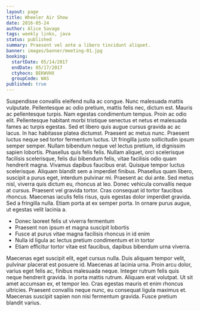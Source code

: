 ```yaml
---
layout: page
title: Wheeler Air Show
date: 2016-05-24
author: Alice Savage
tags: weekly links, java
status: published
summary: Praesent vel ante a libero tincidunt aliquet.
banner: images/banner/meeting-01.jpg
booking:
  startDate: 05/14/2017
  endDate: 05/17/2017
  ctyhocn: BEKWVHX
  groupCode: WAS
published: true
---
```

Suspendisse convallis eleifend nulla ac congue. Nunc malesuada mattis vulputate. Pellentesque ac odio pretium, mattis felis nec, dictum est. Mauris ac pellentesque turpis. Nam egestas condimentum tempus. Proin ac odio elit. Pellentesque habitant morbi tristique senectus et netus et malesuada fames ac turpis egestas. Sed et libero quis augue cursus gravida ac ac lacus. In hac habitasse platea dictumst. Praesent ac metus nunc. Praesent luctus neque sed tortor fermentum luctus. Ut fringilla justo sollicitudin ipsum semper semper. Nullam bibendum neque vel lectus pretium, id dignissim sapien lobortis.
Phasellus quis felis felis. Nullam aliquet, orci scelerisque facilisis scelerisque, felis dui bibendum felis, vitae facilisis odio quam hendrerit magna. Vivamus dapibus faucibus erat. Quisque tempor luctus scelerisque. Aliquam blandit sem a imperdiet finibus. Phasellus quam libero, suscipit a purus eget, interdum pulvinar mi. Praesent ac dui ante. Sed metus nisl, viverra quis dictum eu, rhoncus at leo. Donec vehicula convallis neque at cursus. Praesent vel gravida tortor. Cras consequat id tortor faucibus rhoncus. Maecenas iaculis felis risus, quis egestas dolor imperdiet gravida. Sed a fringilla nulla. Etiam porta at ex semper porta. In ornare purus augue, ut egestas velit lacinia a.

* Donec laoreet felis ut viverra fermentum
* Praesent non ipsum et magna suscipit lobortis
* Fusce at purus vitae magna facilisis rhoncus in id enim
* Nulla id ligula ac lectus pretium condimentum et in tortor
* Etiam efficitur tortor vitae est faucibus, dapibus bibendum urna viverra.

Maecenas eget suscipit elit, eget cursus nulla. Duis aliquam tempor velit, pulvinar placerat est posuere id. Maecenas at lacinia urna. Proin arcu dolor, varius eget felis ac, finibus malesuada neque. Integer rutrum felis quis neque hendrerit gravida. In porta mattis rutrum. Aliquam erat volutpat. Ut sit amet accumsan ex, et tempor leo. Cras egestas mauris et enim rhoncus ultricies. Praesent convallis neque nunc, eu consequat ligula maximus et. Maecenas suscipit sapien non nisi fermentum gravida. Fusce pretium blandit varius.

